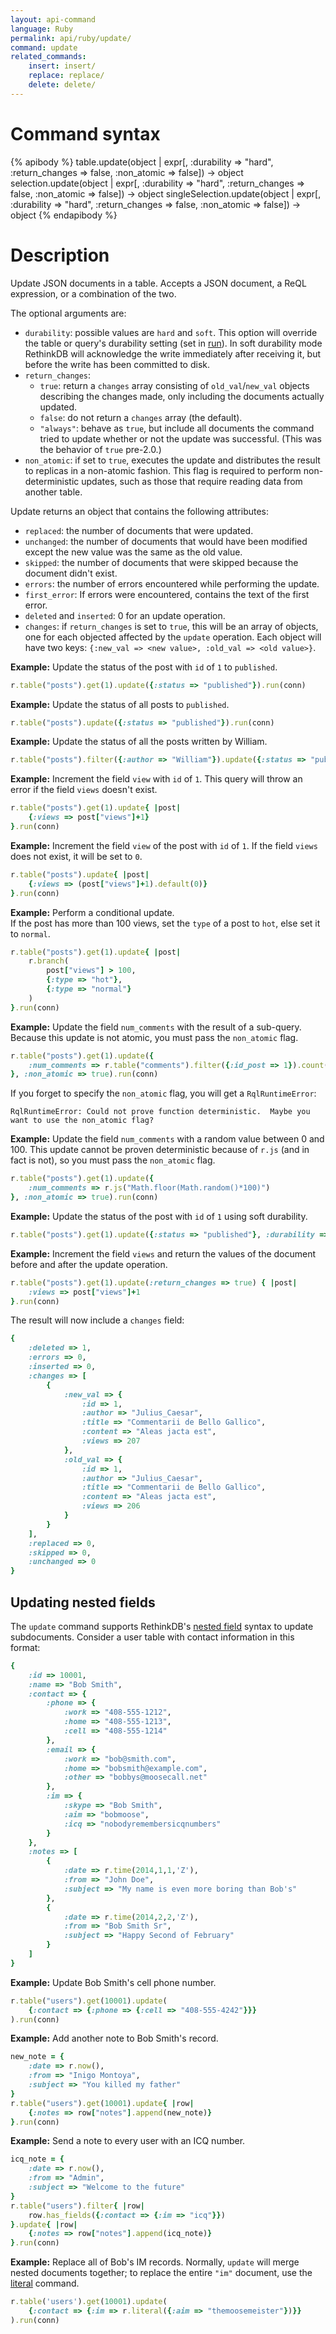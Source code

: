```yaml
---
layout: api-command
language: Ruby
permalink: api/ruby/update/
command: update
related_commands:
    insert: insert/
    replace: replace/
    delete: delete/
---
```



# Command syntax #

{% apibody %}
table.update(object | expr[, :durability => "hard", :return_changes => false, :non_atomic => false])
    &rarr; object
selection.update(object | expr[, :durability => "hard", :return_changes => false, :non_atomic => false])
    &rarr; object
singleSelection.update(object | expr[, :durability => "hard", :return_changes => false, :non_atomic => false])
    &rarr; object
{% endapibody %}


# Description #

Update JSON documents in a table. Accepts a JSON document, a ReQL expression, or a combination of the two.

The optional arguments are:

- `durability`: possible values are `hard` and `soft`. This option will override the table or query's durability setting (set in [run](/api/ruby/run/)). In soft durability mode RethinkDB will acknowledge the write immediately after receiving it, but before the write has been committed to disk.
- `return_changes`:
    - `true`: return a `changes` array consisting of `old_val`/`new_val` objects describing the changes made, only including the documents actually updated.
    - `false`: do not return a `changes` array (the default).
    - `"always"`: behave as `true`, but include all documents the command tried to update whether or not the update was successful. (This was the behavior of `true` pre-2.0.)
- `non_atomic`: if set to `true`, executes the update and distributes the result to replicas in a non-atomic fashion. This flag is required to perform non-deterministic updates, such as those that require reading data from another table.

Update returns an object that contains the following attributes:

- `replaced`: the number of documents that were updated.
- `unchanged`: the number of documents that would have been modified except the new value was the same as the old value.
- `skipped`: the number of documents that were skipped because the document didn't exist.
- `errors`: the number of errors encountered while performing the update.
- `first_error`: If errors were encountered, contains the text of the first error.
- `deleted` and `inserted`: 0 for an update operation.
- `changes`: if `return_changes` is set to `true`, this will be an array of objects, one for each objected affected by the `update` operation. Each object will have two keys: `{:new_val => <new value>, :old_val => <old value>}`.


__Example:__ Update the status of the post with `id` of `1` to `published`.

```rb
r.table("posts").get(1).update({:status => "published"}).run(conn)
```

__Example:__ Update the status of all posts to `published`.

```rb
r.table("posts").update({:status => "published"}).run(conn)
```

__Example:__ Update the status of all the posts written by William.

```rb
r.table("posts").filter({:author => "William"}).update({:status => "published"}).run(conn)
```

__Example:__ Increment the field `view` with `id` of `1`.
This query will throw an error if the field `views` doesn't exist.

```rb
r.table("posts").get(1).update{ |post|
    {:views => post["views"]+1}
}.run(conn)
```

__Example:__ Increment the field `view` of the post with `id` of `1`.
If the field `views` does not exist, it will be set to `0`.

```rb
r.table("posts").update{ |post|
    {:views => (post["views"]+1).default(0)}
}.run(conn)
```

__Example:__ Perform a conditional update.  
If the post has more than 100 views, set the `type` of a post to `hot`, else set it to `normal`.

```rb
r.table("posts").get(1).update{ |post|
    r.branch(
        post["views"] > 100,
        {:type => "hot"},
        {:type => "normal"}
    )
}.run(conn)
```

__Example:__ Update the field `num_comments` with the result of a sub-query. Because this update is not atomic, you must pass the `non_atomic` flag.

```rb
r.table("posts").get(1).update({
    :num_comments => r.table("comments").filter({:id_post => 1}).count()
}, :non_atomic => true).run(conn)
```

If you forget to specify the `non_atomic` flag, you will get a `RqlRuntimeError`:

```
RqlRuntimeError: Could not prove function deterministic.  Maybe you want to use the non_atomic flag? 
```

__Example:__ Update the field `num_comments` with a random value between 0 and 100. This update cannot be proven deterministic because of `r.js` (and in fact is not), so you must pass the `non_atomic` flag.

```rb
r.table("posts").get(1).update({
    :num_comments => r.js("Math.floor(Math.random()*100)")
}, :non_atomic => true).run(conn)
```

__Example:__ Update the status of the post with `id` of `1` using soft durability.

```rb
r.table("posts").get(1).update({:status => "published"}, :durability => "soft").run(conn)
```

__Example:__ Increment the field `views` and return the values of the document before and after the update operation.

```rb
r.table("posts").get(1).update(:return_changes => true) { |post|
    :views => post["views"]+1
}.run(conn)
```

The result will now include a `changes` field:

```rb
{
    :deleted => 1,
    :errors => 0,
    :inserted => 0,
    :changes => [
        {
            :new_val => {
                :id => 1,
                :author => "Julius_Caesar",
                :title => "Commentarii de Bello Gallico",
                :content => "Aleas jacta est",
                :views => 207
            },
            :old_val => {
                :id => 1,
                :author => "Julius_Caesar",
                :title => "Commentarii de Bello Gallico",
                :content => "Aleas jacta est",
                :views => 206
            }
        }
    ],
    :replaced => 0,
    :skipped => 0,
    :unchanged => 0
}
```

## Updating nested fields ##

The `update` command supports RethinkDB's [nested field][nf] syntax to update subdocuments. Consider a user table with contact information in this format:

[nf]: /docs/nested-fields/ruby

```rb
{
    :id => 10001,
    :name => "Bob Smith",
    :contact => {
        :phone => {
            :work => "408-555-1212",
            :home => "408-555-1213",
            :cell => "408-555-1214"
        },
        :email => {
            :work => "bob@smith.com",
            :home => "bobsmith@example.com",
            :other => "bobbys@moosecall.net"
        },
        :im => {
            :skype => "Bob Smith",
            :aim => "bobmoose",
            :icq => "nobodyremembersicqnumbers"
        }
    },
    :notes => [
        {
            :date => r.time(2014,1,1,'Z'),
            :from => "John Doe",
            :subject => "My name is even more boring than Bob's"
        },
        {
            :date => r.time(2014,2,2,'Z'),
            :from => "Bob Smith Sr",
            :subject => "Happy Second of February"
        }
    ]
}
```

__Example:__ Update Bob Smith's cell phone number.

```rb
r.table("users").get(10001).update(
    {:contact => {:phone => {:cell => "408-555-4242"}}}
).run(conn)
```

__Example:__ Add another note to Bob Smith's record.

```rb
new_note = {
    :date => r.now(),
    :from => "Inigo Montoya",
    :subject => "You killed my father"
}
r.table("users").get(10001).update{ |row|
    {:notes => row["notes"].append(new_note)}
}.run(conn)
```

__Example:__ Send a note to every user with an ICQ number.

```rb
icq_note = {
    :date => r.now(),
    :from => "Admin",
    :subject => "Welcome to the future"
}
r.table("users").filter{ |row|
    row.has_fields({:contact => {:im => "icq"}})
}.update{ |row|
    {:notes => row["notes"].append(icq_note)}
}.run(conn)
```

__Example:__ Replace all of Bob's IM records. Normally, `update` will merge nested documents together; to replace the entire `"im"` document, use the [literal][] command.

[literal]: /api/ruby/literal/

```rb
r.table('users').get(10001).update(
    {:contact => {:im => r.literal({:aim => "themoosemeister"})}}
).run(conn)
```
